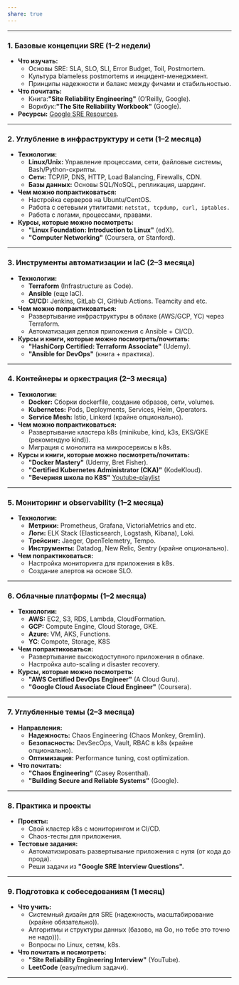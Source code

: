 ```yaml
---
share: true
---
```


---
### **1. Базовые концепции SRE (1–2 недели)**
- **Что изучать:**
  - Основы SRE: SLA, SLO, SLI, Error Budget, Toil, Postmortem.
  - Культура blameless postmortems и инцидент-менеджмент.
  - Принципы надежности и баланс между фичами и стабильностью.
- **Что почитать:**
  - Книга:**"Site Reliability Engineering"** (O’Reilly, Google).
  - Воркбук:**"The Site Reliability Workbook"** (Google).
- **Ресурсы:** [Google SRE Resources](https://sre.google/).

---

### **2. Углубление в инфраструктуру и сети (1–2 месяца)**
- **Технологии:**
  - **Linux/Unix:** Управление процессами, сети, файловые системы, Bash/Python-скрипты.
  - **Сети:** TCP/IP, DNS, HTTP, Load Balancing, Firewalls, CDN.
  - **Базы данных:** Основы SQL/NoSQL, репликация, шардинг.
- **Чем можно попрактиковаться:**
  - Настройка серверов на Ubuntu/CentOS.
  - Работа с сетевыми утилитами: `netstat, tcpdump, curl, iptables.`
  - Работа с логами, процессами, правами.
- **Курсы, которые можно посмотреть:**
  - **"Linux Foundation: Introduction to Linux"** (edX).
  - **"Computer Networking"** (Coursera, от Stanford).

---

### **3. Инструменты автоматизации и IaC (2–3 месяца)**
- **Технологии:**
  - **Terraform** (Infrastructure as Code).
  - **Ansible** (еще IaC).
  - **CI/CD:** Jenkins, GitLab CI, GitHub Actions. Teamcity and etc.
- **Чем можно попрактиковаться:**
  - Развертывание инфраструктуры в облаке (AWS/GCP, YC) через Terraform.
  - Автоматизация деплоя приложения с Ansible + CI/CD.
- **Курсы и книги, которые можно посмотреть/почитать:**
  - **"HashiCorp Certified: Terraform Associate"** (Udemy).
  - **"Ansible for DevOps"** (книга + практика).

---

### **4. Контейнеры и оркестрация (2–3 месяца)**
- **Технологии:**
  - **Docker:** Сборки dockerfile, создание образов, сети, volumes.
  - **Kubernetes:** Pods, Deployments, Services, Helm, Operators.
  - **Service Mesh:** Istio, Linkerd (крайне опционально).
- **Чем можно попрактиковаться:**
  - Развертывание кластера k8s (minikube, kind, k3s, EKS/GKE (рекомендую kind)).
  - Миграция с монолита на микросервисы в k8s.
- **Курсы и книги, которые можно посмотреть/почитать:**
  - **"Docker Mastery"** (Udemy, Bret Fisher).
  - **"Certified Kubernetes Administrator (CKA)"** (KodeKloud).
  - **"Вечерняя школа по K8S"** [Youtube-playlist](https://www.youtube.com/watch?v=Mw_rEH2pElw&list=PL8D2P0ruohOBSA_CDqJLflJ8FLJNe26K-_)

---

### **5. Мониторинг и observability (1–2 месяца)**
- **Технологии:**
  - **Метрики:** Prometheus, Grafana, VictoriaMetrics and etc.
  - **Логи:** ELK Stack (Elasticsearch, Logstash, Kibana), Loki.
  - **Трейсинг:** Jaeger, OpenTelemetry, Tempo.
  - **Инструменты:** Datadog, New Relic, Sentry (крайне опционально).
- **Чем попрактиковаться:**
  - Настройка мониторинга для приложения в k8s.
  - Создание алертов на основе SLO.

---

### **6. Облачные платформы (1–2 месяца)**
- **Технологии:**
  - **AWS:** EC2, S3, RDS, Lambda, CloudFormation.
  - **GCP:** Compute Engine, Cloud Storage, GKE.
  - **Azure:** VM, AKS, Functions.
  - **YC**: Compote, Storage, K8S
- **Чем попрактиковаться:**
  - Развертывание высокодоступного приложения в облаке.
  - Настройка auto-scaling и disaster recovery.
- **Курсы, которые можно посмотреть:**
  - **"AWS Certified DevOps Engineer"** (A Cloud Guru).
  - **"Google Cloud Associate Cloud Engineer"** (Coursera).

---

### **7. Углубленные темы (2–3 месяца)**
- **Направления:**
  - **Надежность:** Chaos Engineering (Chaos Monkey, Gremlin).
  - **Безопасность:** DevSecOps, Vault, RBAC в k8s (крайне опционально).
  - **Оптимизация:** Performance tuning, cost optimization.
- **Что почитать:**
  - **"Chaos Engineering"** (Casey Rosenthal).
  - **"Building Secure and Reliable Systems"** (Google).

---

### **8. Практика и проекты**
- **Проекты:**
  - Свой кластер k8s с мониторингом и CI/CD.
  - Chaos-тесты для приложения.
- **Тестовые задания:**
  - Автоматизировать развертывание приложения с нуля (от кода до прода).
  - Реши задачи из **"Google SRE Interview Questions".**

---

### **9. Подготовка к собеседованиям (1 месяц)**
- **Что учить:**
  - Системный дизайн для SRE (надежность, масштабирование (крайне обязательно)).
  - Алгоритмы и структуры данных (базово, на Go, но тебе это точно не надо))).
  - Вопросы по Linux, сетям, k8s.
- **Что почитать и посмотреть:**
  - **"Site Reliability Engineering Interview"** (YouTube).
  - **LeetCode** (easy/medium задачи).

---
